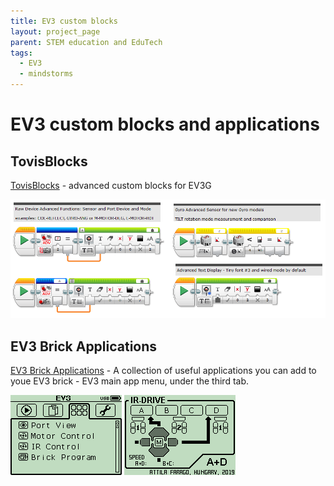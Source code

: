 ```yaml
---
title: EV3 custom blocks
layout: project_page
parent: STEM education and EduTech
tags:
  - EV3
  - mindstorms
---
```


# EV3 custom blocks and applications

## TovisBlocks
[TovisBlocks](http://toviscsapat.hu/#robot_tovisblocks+en) - advanced custom blocks for EV3G

![TovisBlocks](/assets/projects/tovisblocks1.png)

## EV3 Brick Applications
[EV3 Brick Applications](http://toviscsapat.hu/#robot_ev3apps+en) - A collection of useful applications you can add to youe EV3 brick - EV3 main app menu, under the third tab.

![EV3Apps](/assets/projects/ev3apps.png)
![EV3Apps](/assets/projects/ev3apps_irdrive.png)